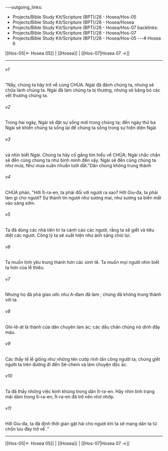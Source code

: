 ---outgoing_links:
  - Projects/Bible Study Kit/Scripture (BPT)/28 - Hosea/Hos-05
  - Projects/Bible Study Kit/Scripture (BPT)/28 - Hosea/Hosea
  - Projects/Bible Study Kit/Scripture (BPT)/28 - Hosea/Hos-07
backlinks:
  - Projects/Bible Study Kit/Scripture (BPT)/28 - Hosea/Hos-07
  - Projects/Bible Study Kit/Scripture (BPT)/28 - Hosea/Hos-05
---# Hosea 6

[[Hos-05|← Hosea 05]] | [[Hosea]] | [[Hos-07|Hosea 07 →]]
***



###### v1 
"Nầy, chúng ta hãy trở về cùng CHÚA. Ngài đã đánh chúng ta, nhưng sẽ chữa lành chúng ta. Ngài đã làm chúng ta bị thương, nhưng sẽ băng bó các vết thương chúng ta. 

###### v2 
Trong hai ngày, Ngài sẽ đặt sự sống mới trong chúng ta; đến ngày thứ ba Ngài sẽ khiến chúng ta sống lại để chúng ta sống trong sự hiện diện Ngài 

###### v3 
và nhìn biết Ngài. Chúng ta hãy cố gắng tìm hiểu về CHÚA; Ngài chắc chắn sẽ đến cùng chúng ta như bình minh đến vậy. Ngài sẽ đến cùng chúng ta như mưa, Như mưa xuân nhuần tưới đất."Dân chúng không trung thành 

###### v4 
CHÚA phán, "Hỡi Ít-ra-en, ta phải đối với ngươi ra sao? Hỡi Giu-đa, ta phải làm gì cho ngươi? Sự thành tín ngươi như sương mai, như sương sa biến mất vào sáng sớm. 

###### v5 
Ta đã dùng các nhà tiên tri ta cảnh cáo các ngươi, rằng ta sẽ giết và tiêu diệt các ngươi. Công lý ta sẽ xuất hiện như ánh sáng chói lọi. 

###### v6 
Ta muốn tình yêu trung thành hơn các sinh tế. Ta muốn mọi người nhìn biết ta hơn của lễ thiêu. 

###### v7 
Nhưng họ đã phá giao ước như A-đam đã làm ; chúng đã không trung thành với ta. 

###### v8 
Ghi-lê-át là thành của dân chuyên làm ác; các dấu chân chúng nó dính đầy máu. 

###### v9 
Các thầy tế lễ giống như những tên cướp rình tấn công người ta; chúng giết người ta trên đường đi đến Sê-chem và làm chuyện độc ác. 

###### v10 
Ta đã thấy những việc kinh khủng trong dân Ít-ra-en. Hãy nhìn tình trạng mãi dâm trong Ít-ra-en; Ít-ra-en đã trở nên nhơ nhớp. 

###### v11 
Hỡi Giu-đa, ta đã định thời gian gặt hái cho ngươi khi ta sẽ mang dân ta từ chốn lưu đày trở về ."

***
[[Hos-05|← Hosea 05]] | [[Hosea]] | [[Hos-07|Hosea 07 →]]
